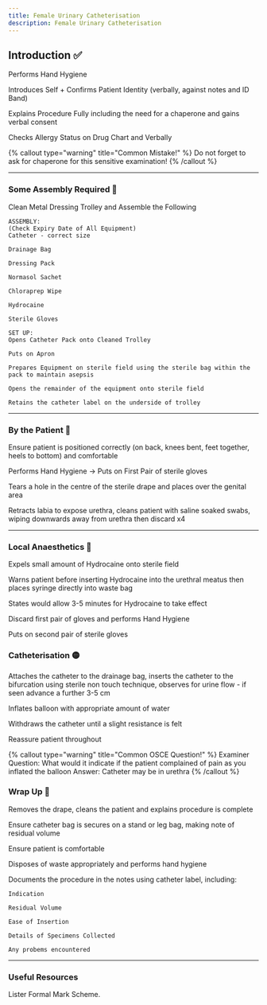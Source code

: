 ```yaml
---
title: Female Urinary Catheterisation
description: Female Urinary Catheterisation
---
```


## Introduction ✅

Performs Hand Hygiene

Introduces Self + Confirms Patient Identity (verbally, against notes and ID Band)

Explains Procedure Fully including the need for a chaperone and gains verbal consent

Checks Allergy Status on Drug Chart and Verbally

{% callout type="warning" title="Common Mistake!" %}
Do not forget to ask for chaperone for this sensitive examination!
{% /callout %}

---

### Some Assembly Required 👷

Clean Metal Dressing Trolley and Assemble the Following

```
ASSEMBLY:
(Check Expiry Date of All Equipment)
Catheter - correct size

Drainage Bag

Dressing Pack

Normasol Sachet

Chloraprep Wipe

Hydrocaine

Sterile Gloves
```

```
SET UP:
Opens Catheter Pack onto Cleaned Trolley

Puts on Apron

Prepares Equipment on sterile field using the sterile bag within the pack to maintain asepsis

Opens the remainder of the equipment onto sterile field

Retains the catheter label on the underside of trolley

```

---

### By the Patient 🤒

Ensure patient is positioned correctly (on back, knees bent, feet together, heels to bottom) and comfortable

Performs Hand Hygiene -> Puts on First Pair of sterile gloves

Tears a hole in the centre of the sterile drape and places over the genital area

Retracts labia to expose urethra, cleans patient with saline soaked swabs, wiping downwards away from urethra then discard x4

---

### Local Anaesthetics 💊

Expels small amount of Hydrocaine onto sterile field

Warns patient before inserting Hydrocaine into the urethral meatus then places syringe directly into waste bag

States would allow 3-5 minutes for Hydrocaine to take effect

Discard first pair of gloves and performs Hand Hygiene

Puts on second pair of sterile gloves

### Catheterisation 🟡

Attaches the catheter to the drainage bag, inserts the catheter to the bifurcation using sterile non touch technique, observes for urine flow - if seen advance a further 3-5 cm

Inflates balloon with appropriate amount of water

Withdraws the catheter until a slight resistance is felt

Reassure patient throughout

{% callout type="warning" title="Common OSCE Question!" %}
Examiner Question: What would it indicate if the patient complained of pain as you inflated the balloon
Answer: Catheter may be in urethra
{% /callout %}

### Wrap Up 🎁

Removes the drape, cleans the patient and explains procedure is complete

Ensure catheter bag is secures on a stand or leg bag, making note of residual volume

Ensure patient is comfortable

Disposes of waste appropriately and performs hand hygiene

Documents the procedure in the notes using catheter label, including:

```
Indication

Residual Volume

Ease of Insertion

Details of Specimens Collected

Any probems encountered
```

---

### Useful Resources

Lister Formal Mark Scheme.

